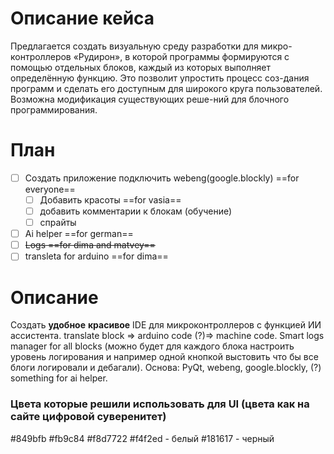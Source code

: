 # Описание кейса
Предлагается создать визуальную среду разработки для микро-контроллеров «Рудирон», в которой программы формируются с помощью отдельных блоков, каждый из которых выполняет определённую функцию. Это позволит упростить процесс соз-дания программ и сделать его доступным для широкого круга пользователей. Возможна модификация существующих реше-ний для блочного программирования.
# План
-  [ ] Создать приложение подключить webeng(google.blockly) ==for everyone==
	-  [ ] Добавить красоты ==for vasia==
	-  [ ] добавить комментарии к блокам (обучение) 
	-  [ ] спрайты 
-  [ ] Ai helper ==for german==
-  [ ] ~~Logs ==for dima and matvey==~~
-  [ ] transleta for arduino ==for dima==

# Описание
Создать **удобное** **красивое** IDE для микроконтроллеров с функцией ИИ ассистента. translate block => arduino code  (?)=> machine code. Smart logs manager for all blocks (можно будет для каждого блока настроить уровень логирования и например одной кнопкой выстовить что бы все блоги логировали и дебагали). Основа: PyQt, webeng, google.blockly, (?) something for ai helper.

### Цвета которые решили использовать для UI (цвета как на сайте цифровой суверенитет)
\#849bfb
\#fb9c84
\#f8d7722
\#f4f2ed - белый
\#181617 - черный

